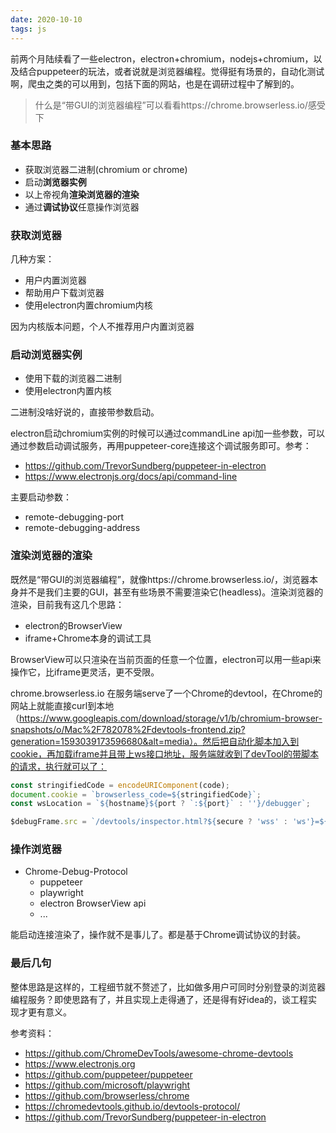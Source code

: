 ```yaml
---
date: 2020-10-10
tags: js
---
```


前两个月陆续看了一些electron，electron+chromium，nodejs+chromium，以及结合puppeteer的玩法，或者说就是浏览器编程。觉得挺有场景的，自动化测试啊，爬虫之类的可以用到，包括下面的网站，也是在调研过程中了解到的。

> 什么是“带GUI的浏览器编程”可以看看https://chrome.browserless.io/感受下

### 基本思路

- 获取浏览器二进制(chromium or chrome)
- 启动**浏览器实例**
- 以上帝视角**渲染浏览器的渲染**
- 通过**调试协议**任意操作浏览器

### 获取浏览器

几种方案：

- 用户内置浏览器
- 帮助用户下载浏览器
- 使用electron内置chromium内核

因为内核版本问题，个人不推荐用户内置浏览器

### 启动浏览器实例

- 使用下载的浏览器二进制
- 使用electron内置内核

二进制没啥好说的，直接带参数启动。

electron启动chromium实例的时候可以通过commandLine api加一些参数，可以通过参数启动调试服务，再用puppeteer-core连接这个调试服务即可。参考：

- https://github.com/TrevorSundberg/puppeteer-in-electron
- https://www.electronjs.org/docs/api/command-line

主要启动参数：

- remote-debugging-port
- remote-debugging-address

### 渲染浏览器的渲染

既然是“带GUI的浏览器编程”，就像https://chrome.browserless.io/，浏览器本身并不是我们主要的GUI，甚至有些场景不需要渲染它(headless)。渲染浏览器的渲染，目前我有这几个思路：

- electron的BrowserView
- iframe+Chrome本身的调试工具

BrowserView可以只渲染在当前页面的任意一个位置，electron可以用一些api来操作它，比iframe更灵活，更不受限。

chrome.browserless.io 在服务端serve了一个Chrome的devtool，在Chrome的网站上就能直接curl到本地（https://www.googleapis.com/download/storage/v1/b/chromium-browser-snapshots/o/Mac%2F782078%2Fdevtools-frontend.zip?generation=1593039173596680&alt=media）。然后把自动化脚本加入到cookie，再加载iframe并且带上ws接口地址，服务端就收到了devTool的带脚本的请求，执行就可以了：

```js
const stringifiedCode = encodeURIComponent(code);
document.cookie = `browserless_code=${stringifiedCode}`;
const wsLocation = `${hostname}${port ? `:${port}` : ''}/debugger`;

$debugFrame.src = `/devtools/inspector.html?${secure ? 'wss' : 'ws'}=${wsLocation}`;
```

### 操作浏览器

- Chrome-Debug-Protocol
    - puppeteer
    - playwright
    - electron BrowserView api
    - ...

能启动连接渲染了，操作就不是事儿了。都是基于Chrome调试协议的封装。

### 最后几句

整体思路是这样的，工程细节就不赘述了，比如做多用户可同时分别登录的浏览器编程服务？即使思路有了，并且实现上走得通了，还是得有好idea的，谈工程实现才更有意义。

参考资料：

- https://github.com/ChromeDevTools/awesome-chrome-devtools
- https://www.electronjs.org
- https://github.com/puppeteer/puppeteer
- https://github.com/microsoft/playwright
- https://github.com/browserless/chrome
- https://chromedevtools.github.io/devtools-protocol/
- https://github.com/TrevorSundberg/puppeteer-in-electron